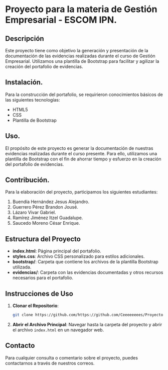 # Proyecto para la materia de Gestión Empresarial - ESCOM IPN.

## Descripción

Este proyecto tiene como objetivo la generación y presentación de la documentación de las evidencias realizadas durante el curso de Gestión Empresarial.
Utilizamos una plantilla de Bootstrap para facilitar y agilizar la creación del portafolio de evidencias.

## Instalación.
Para la construcción del portafolio, se requirieron conocimientos básicos de las siguientes tecnologías:
- HTML5
- CSS
- Plantilla de Bootstrap

## Uso.
El propósito de este proyecto es generar la documentación de nuestras evidencias realizadas durante el curso presente. Para ello, utilizamos una plantilla de Bootstrap con el fin de ahorrar tiempo y esfuerzo en la creación del portafolio de evidencias.
## Contribución.
Para la elaboración del proyecto, participamos los siguientes estudiantes:
1. Buendía Hernández Jesus Alejandro.
2. Guerrero Pérez Brandon Jousé.
3. Lázaro Vivar Gabriel.
4. Ramírez Jiménez Itzel Guadalupe.
5. Saucedo Moreno César Enrique.

## Estructura del Proyecto
- **index.html**: Página principal del portafolio.
- **styles.css**: Archivo CSS personalizado para estilos adicionales.
- **bootstrap/**: Carpeta que contiene los archivos de la plantilla Bootstrap utilizada.
- **evidencias/**: Carpeta con las evidencias documentadas y otros recursos necesarios para el portafolio.

## Instrucciones de Uso
1. **Clonar el Repositorio**:
    ```bash
    git clone https://github.com/https://github.com/Ceeeeeeees/Proyecto-Gestion
    ```
2. **Abrir el Archivo Principal**:
    Navegar hasta la carpeta del proyecto y abrir el archivo `index.html` en un navegador web.

## Contacto
Para cualquier consulta o comentario sobre el proyecto, puedes contactarnos a través de nuestros correos.